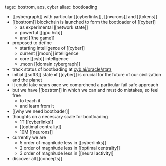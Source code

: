tags:: bostrom, aos, cyber
alias:: bootloading

- [[cybergraph]] with particular [[cyberlinks]], [[neurons]] and [[tokens]]
- [[bostrom]] blockchain is launched to form the bootloader of [[cyber]]
	- as experimental [[network state]]
	- powerful [[gpu hub]]
	- and [[the game]]
- proposed to define
	- starting intelligence of  [[cyber]]
	- current [[moon]] intelligence
	- core [[cyb]] intelligence
	- .moon [[domain cybergraph]]
- track status of bootloading at [cyb.ai/oracle/stats](https://cyb.ai/oracle/stats)
- initial [[soft3]] state of [[cyber]] is crucial for the future of our civilization and the planet
- it could take years once we comprehend a particular fail safe approach
- but we have [[bostrom]] in which we can and must do mistakes, so feel free
	- to teach it
	- and learn from it
- [[why we need bootloader]]
- thoughts on a necessary scale for bootloading
	- 1T [[cyberlinks]]
	- [[optimal centrality]]
	- 10M [[neurons]]
- currently we are
	- 5 order of magnitude less in [[cyberlinks]]
	- 2 order of magnitude less in [[optimal centrality]]
	- 3 order of magnitude less in [[neural activity]]
- discover all [[concepts]]